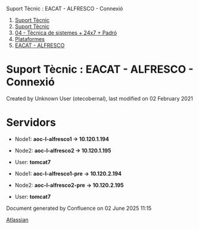 Suport Tècnic : EACAT - ALFRESCO - Connexió  

1.  [Suport Tècnic](index.md)
2.  [Suport Tècnic](13893782.md)
3.  [04 - Tècnica de sistemes + 24x7 + Padró](26313202.md)
4.  [Plataformes](Plataformes_41520520.md)
5.  [EACAT - ALFRESCO](EACAT---ALFRESCO_41520680.md)

Suport Tècnic : EACAT - ALFRESCO - Connexió
===========================================

Created by Unknown User (otecobernal), last modified on 02 February 2021

Servidors 
==========

*   Node1: **aoc-l-alfresco1 → 10.120.1.194**
    
*   Node2: **aoc-l-alfresco2 → 10.120.1.195**
*   User: **tomcat7**

*   Node1: **aoc-l-alfresco1-pre** **→ **10.120.2.194****
    
*   Node2: **aoc-l-alfresco2-pre** **→ **10.120.2.195****
*   User: **tomcat7**

Document generated by Confluence on 02 June 2025 11:15

[Atlassian](http://www.atlassian.com/)